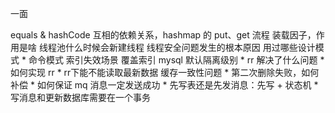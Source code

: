 一面

equals & hashCode 互相的依赖关系，hashmap 的 put、get 流程
装载因子，作用是啥
线程池什么时候会新建线程
线程安全问题发生的根本原因
用过哪些设计模式
	* 命令模式
索引失效场景
覆盖索引
mysql 默认隔离级别
	* rr 解决了什么问题
	* 如何实现 rr
	* rr下能不能读取最新数据
缓存一致性问题
	* 第二次删除失败，如何补偿
	* 如何保证 mq 消息一定发送成功
		* 先写表还是先发消息：先写 + 状态机
		* 写消息和更新数据库需要在一个事务
